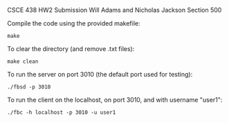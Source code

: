 CSCE 438 HW2 Submission
Will Adams and Nicholas Jackson
Section 500

Compile the code using the provided makefile:

    make

To clear the directory (and remove .txt files):
   
    make clean

To run the server on port 3010 (the default port used for testing):

    ./fbsd -p 3010

To run the client on the localhost, on port 3010, and with username "user1": 

    ./fbc -h localhost -p 3010 -u user1

